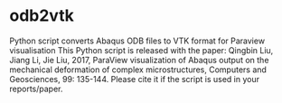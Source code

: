 # odb2vtk
Python script converts Abaqus ODB files to VTK format for Paraview visualisation
This Python script is released with the paper:
Qingbin Liu, Jiang Li, Jie Liu, 2017, ParaView visualization of Abaqus output on the mechanical deformation of complex microstructures, Computers and Geosciences, 99: 135-144.
Please cite it if the script is used in your reports/paper.
